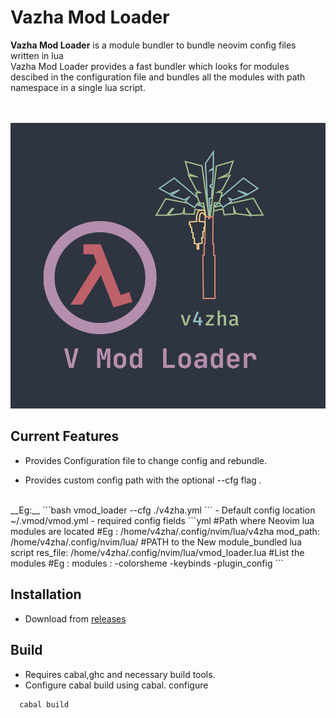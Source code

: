 # Vazha Mod Loader

**Vazha Mod Loader** 
is a module bundler to bundle neovim config files written in lua<br>
Vazha Mod Loader provides a fast bundler which looks for modules descibed in the configuration file and bundles all the modules with path namespace in a single lua script.

<br><br>
![v4zha](assets/v_mod.png)

## Current Features
  
- Provides Configuration file to change config and rebundle.<br>

- Provides custom config path with the optional --cfg flag .
<br>
__Eg:__ 
 ```bash
    vmod_loader --cfg ./v4zha.yml
 ```
- Default config location ~/.vmod/vmod.yml
- required config fields 
```yml
      #Path where Neovim lua modules are located
      #Eg : /home/v4zha/.config/nvim/lua/v4zha
      mod_path: 
          /home/v4zha/.config/nvim/lua/
      #PATH to the New module_bundled lua script 
      res_file: 
          /home/v4zha/.config/nvim/lua/vmod_loader.lua
      #List the modules
      #Eg : 
      modules : 
        -colorsheme
        -keybinds
        -plugin_config
```
<br>

## Installation
- Download from [releases](https://github.com/v4zha/vmod-loader/releases/tag/Latest)<br>

## Build   
- Requires cabal,ghc and necessary build tools.
- Configure cabal build using cabal. configure 
```bash
  cabal build
```
